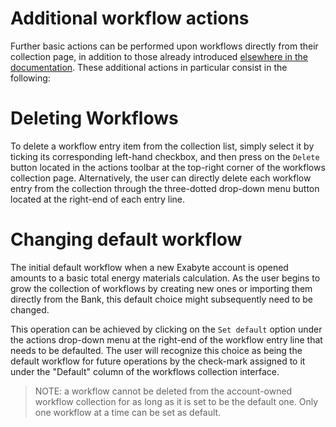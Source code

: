 # Additional workflow actions

Further basic actions can be performed upon workflows directly from their collection page, in addition to those already introduced [elsewhere in the documentation](actions-intro.md). These additional actions in particular consist in the following:

# Deleting Workflows

To delete a workflow entry item from the collection list, simply select it by ticking its corresponding left-hand checkbox, and then press on the `Delete` button <i class="zmdi zmdi-delete zmdi-hc-border"></i> located in the actions toolbar at the top-right corner of the workflows collection page. Alternatively, the user can directly delete each workflow entry from the collection through the three-dotted drop-down menu button located at the right-end of each entry line.

# Changing default workflow

The initial default workflow when a new Exabyte account is opened amounts to a basic total energy materials calculation. As the user begins to grow the collection of workflows by creating new ones or importing them directly from the Bank, this default choice might subsequently need to be changed. 

This operation can be achieved by clicking on the `Set default` option <i class="zmdi zmdi-star-outline zmdi-hc-border"></i> under the actions drop-down menu at the right-end of the workflow entry line that needs to be defaulted. The user will recognize this choice as being the default workflow for future operations by the check-mark assigned to it under the "Default" column of the workflows collection interface. 

> NOTE: a workflow cannot be deleted from the account-owned workflow collection for as long as it is set to be the default one. Only one workflow at a time can be set as default. 
